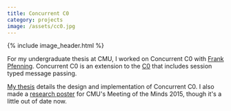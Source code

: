 ```yaml
---
title: Concurrent C0
category: projects
image: /assets/cc0.jpg
---
```


{% include image_header.html %}

For my undergraduate thesis at CMU, I worked on Concurrent C0 with [Frank
Pfenning](http://www.cs.cmu.edu/~fp/). Concurrent C0 is an extension to the
[C0](http://c0.typesafety.net) that includes session typed message passing.

[My thesis](/papers/cc0-thesis.pdf) details the design and
implementation of Concurrent C0. I also made a
[research poster](https://www.dropbox.com/s/d83mdwrau9m9j5h/poster.pdf?raw=1)
for CMU's Meeting of the Minds 2015, though it's a little out of date now.
